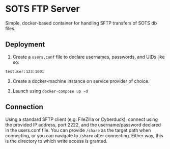 # SOTS FTP Server

Simple, docker-based container for handling SFTP transfers of SOTS db files.

## Deployment

1. Create a `users.conf` file to declare usernames, passwords, and UIDs like so:

```
testuser:123:1001
```

2. Create a docker-machine instance on service provider of choice.

3. Launch using `docker-compose up -d`


## Connection

Using a standard SFTP client (e.g. FileZilla or Cyberduck), connect using the provided IP address, port 2222, and the username/password declared in the users.conf file. You can provide `/share` as the target path when connecting, or you can navigate to `/share` after connecting. Either way, this is the directory to which write access is granted.
